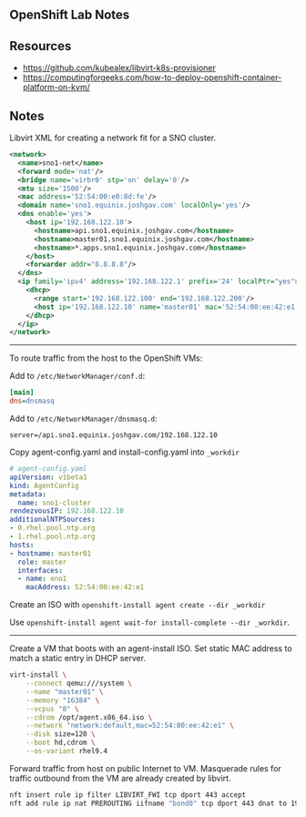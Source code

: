 ## OpenShift Lab Notes

## Resources

- https://github.com/kubealex/libvirt-k8s-provisioner
- https://computingforgeeks.com/how-to-deploy-openshift-container-platform-on-kvm/

## Notes

Libvirt XML for creating a network fit for a SNO cluster.

```xml
<network>
  <name>sno1-net</name>
  <forward mode='nat'/>
  <bridge name='virbr0' stp='on' delay='0'/>
  <mtu size='1500'/>
  <mac address='52:54:00:e0:8d:fe'/>
  <domain name='sno1.equinix.joshgav.com' localOnly='yes'/>
  <dns enable='yes'>
    <host ip='192.168.122.10'>
      <hostname>api.sno1.equinix.joshgav.com</hostname>
      <hostname>master01.sno1.equinix.joshgav.com</hostname>
      <hostname>*.apps.sno1.equinix.joshgav.com</hostname>
    </host>
    <forwarder addr="8.8.8.8"/>
  </dns>
  <ip family='ipv4' address='192.168.122.1' prefix='24' localPtr="yes">
    <dhcp>
      <range start='192.168.122.100' end='192.168.122.200'/>
      <host ip='192.168.122.10' name='master01' mac='52:54:00:ee:42:e1' />
    </dhcp>
  </ip>
</network>
```

---

To route traffic from the host to the OpenShift VMs:

Add to `/etc/NetworkManager/conf.d`:
```ini
[main]
dns=dnsmasq
```

Add to `/etc/NetworkManager/dnsmasq.d`:
```
server=/api.sno1.equinix.joshgav.com/192.168.122.10
```

Copy agent-config.yaml and install-config.yaml into `_workdir`

```yaml
# agent-config.yaml
apiVersion: v1beta1
kind: AgentConfig
metadata:
  name: sno1-cluster
rendezvousIP: 192.168.122.10
additionalNTPSources:
- 0.rhel.pool.ntp.org
- 1.rhel.pool.ntp.org
hosts:
- hostname: master01
  role: master
  interfaces:
  - name: eno1
    macAddress: 52:54:00:ee:42:e1
```

Create an ISO with `openshift-install agent create --dir _workdir`

Use `openshift-install agent wait-for install-complete --dir _workdir`.

---

Create a VM that boots with an agent-install ISO.
Set static MAC address to match a static entry in DHCP server.

```bash
virt-install \
    --connect qemu:///system \
    --name "master01" \
    --memory "16384" \
    --vcpus "8" \
    --cdrom /opt/agent.x86_64.iso \
    --network "network:default,mac=52:54:00:ee:42:e1" \
    --disk size=120 \
    --boot hd,cdrom \
    --os-variant rhel9.4
```

Forward traffic from host on public Internet to VM.
Masquerade rules for traffic outbound from the VM are already created by libvirt.

```bash
nft insert rule ip filter LIBVIRT_FWI tcp dport 443 accept
nft add rule ip nat PREROUTING iifname "bond0" tcp dport 443 dnat to 192.168.122.10
```